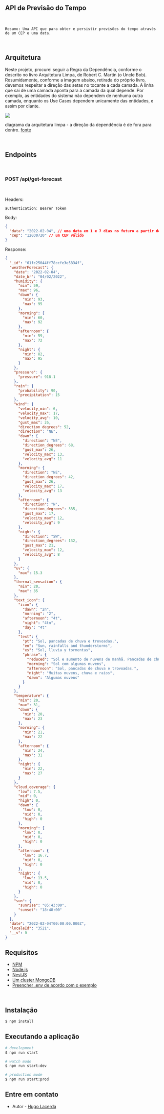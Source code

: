 ## API de Previsão do Tempo

</br>

    Resumo: Uma API que para obter e persistir previsões do tempo através de um CEP e uma data.

</br>

## Arquitetura

Neste projeto, procurei seguir a Regra da Dependência, conforme o descrito no livro Arquitetura Limpa, de Robert C. Martin (o Uncle Bob). Resumidamente, conforme a imagem abaixo, retirada do próprio livro, devemos respeitar a direção das setas no tocante a cada camada. A linha que sai de uma camada aponta para a camada da qual depende. Por exemplo, as entidades do sistema não dependem de nenhuma outra camada, enquanto os Use Cases dependem unicamente das entidades, e assim por diante.

![](https://res.cloudinary.com/dijxk2tpo/image/upload/v1643920490/clean-architecture_xgjlgl.jpg)

diagrama da arquitetura limpa - a direção da dependência é de fora para dentro.
[fonte](http://blog.cleancoder.com/uncle-bob/2012/08/13/the-clean-architecture.html)

</br>

## Endpoints

</br>

### POST /api/get-forecast

</br>

Headers:

    authentication: Bearer Token

Body:

```json
{
  "data": "2022-02-04", // uma data em 1 e 7 dias no futuro a partir do dia presente
  "cep": "12030720" // um CEP válido
}
```

Response:

```json
{
  "_id": "61fc25044ff78ccfe3e5834f",
  "weatherForecast": {
    "date": "2022-02-04",
    "date_br": "04/02/2022",
    "humidity": {
      "min": 59,
      "max": 96,
      "dawn": {
        "min": 93,
        "max": 95
      },
      "morning": {
        "min": 60,
        "max": 92
      },
      "afternoon": {
        "min": 59,
        "max": 72
      },
      "night": {
        "min": 82,
        "max": 95
      }
    },
    "pressure": {
      "pressure": 918.1
    },
    "rain": {
      "probability": 90,
      "precipitation": 15
    },
    "wind": {
      "velocity_min": 6,
      "velocity_max": 17,
      "velocity_avg": 10,
      "gust_max": 26,
      "direction_degrees": 52,
      "direction": "NE",
      "dawn": {
        "direction": "NE",
        "direction_degrees": 68,
        "gust_max": 26,
        "velocity_max": 13,
        "velocity_avg": 11
      },
      "morning": {
        "direction": "NE",
        "direction_degrees": 42,
        "gust_max": 26,
        "velocity_max": 17,
        "velocity_avg": 13
      },
      "afternoon": {
        "direction": "N",
        "direction_degrees": 335,
        "gust_max": 17,
        "velocity_max": 12,
        "velocity_avg": 9
      },
      "night": {
        "direction": "SW",
        "direction_degrees": 132,
        "gust_max": 21,
        "velocity_max": 12,
        "velocity_avg": 8
      }
    },
    "uv": {
      "max": 15.3
    },
    "thermal_sensation": {
      "min": 20,
      "max": 35
    },
    "text_icon": {
      "icon": {
        "dawn": "2n",
        "morning": "2",
        "afternoon": "4t",
        "night": "4tn",
        "day": "4t"
      },
      "text": {
        "pt": "Sol, pancadas de chuva e trovoadas.",
        "en": "Sun, rainfalls and thunderstorms",
        "es": "Sol, lluvia y tormentas",
        "phrase": {
          "reduced": "Sol e aumento de nuvens de manhã. Pancadas de chuva à tarde e à noite.",
          "morning": "Sol com algumas nuvens",
          "afternoon": "Sol, pancadas de chuva e trovoadas.",
          "night": "Muitas nuvens, chuva e raios",
          "dawn": "Algumas nuvens"
        }
      }
    },
    "temperature": {
      "min": 20,
      "max": 31,
      "dawn": {
        "min": 20,
        "max": 23
      },
      "morning": {
        "min": 21,
        "max": 22
      },
      "afternoon": {
        "min": 24,
        "max": 31
      },
      "night": {
        "min": 22,
        "max": 27
      }
    },
    "cloud_coverage": {
      "low": 7.5,
      "mid": 0,
      "high": 0,
      "dawn": {
        "low": 0,
        "mid": 0,
        "high": 0
      },
      "morning": {
        "low": 0,
        "mid": 0,
        "high": 0
      },
      "afternoon": {
        "low": 16.7,
        "mid": 0,
        "high": 0
      },
      "night": {
        "low": 13.5,
        "mid": 0,
        "high": 0
      }
    },
    "sun": {
      "sunrise": "05:43:00",
      "sunset": "18:48:00"
    }
  },
  "date": "2022-02-04T00:00:00.000Z",
  "localeId": "3521",
  "__v": 0
}
```

## Requisitos

- [NPM](https://github.com/npm/cli)
- [Node.js](https://github.com/nodejs/node)
- [NestJS](https://github.com/nestjs/nest)
- [Um cluster MongoDB](https://www.mongodb.com/)
- [Preencher .env de acordo com o exemplo](.env.example)

</br>

## Instalação

```bash
$ npm install
```

## Executando a aplicação

```bash
# development
$ npm run start

# watch mode
$ npm run start:dev

# production mode
$ npm run start:prod
```

## Entre em contato

- Autor - [Hugo Lacerda](https://www.hugolacerda.dev)

